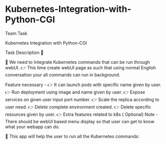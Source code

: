 # Kubernetes-Integration-with-Python-CGI

Team Task

Kubernetes Integration with Python-CGI

Task Description 📄

📌 We need to Integrate Kubernetes commands that can be run through webUI. 
👉 This time create webUI page as such that using normal English conversation your all commands can run in background. 

Feature necessary -
👉 It can launch pods with specific name given by user. 
👉 Run deployment using image and name given by user. 
👉 Expose services on given user input port number. 
👉 Scale the replica according to user need. 
👉 Delete complete environment created. 
👉 Delete specific resources given by user. 
👉 Extra features related to k8s ( Optional) 
Note - There should be webUI based menu display so that user can get to know what your webapp can do. 

📌 This app will help the user to run all the Kubernetes commands:
